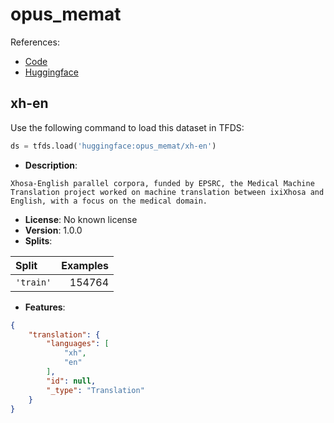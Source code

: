 # opus_memat

References:

*   [Code](https://github.com/huggingface/datasets/blob/master/datasets/opus_memat)
*   [Huggingface](https://huggingface.co/datasets/opus_memat)


## xh-en


Use the following command to load this dataset in TFDS:

```python
ds = tfds.load('huggingface:opus_memat/xh-en')
```

*   **Description**:

```
Xhosa-English parallel corpora, funded by EPSRC, the Medical Machine Translation project worked on machine translation between ixiXhosa and English, with a focus on the medical domain.
```

*   **License**: No known license
*   **Version**: 1.0.0
*   **Splits**:

Split  | Examples
:----- | -------:
`'train'` | 154764

*   **Features**:

```json
{
    "translation": {
        "languages": [
            "xh",
            "en"
        ],
        "id": null,
        "_type": "Translation"
    }
}
```



